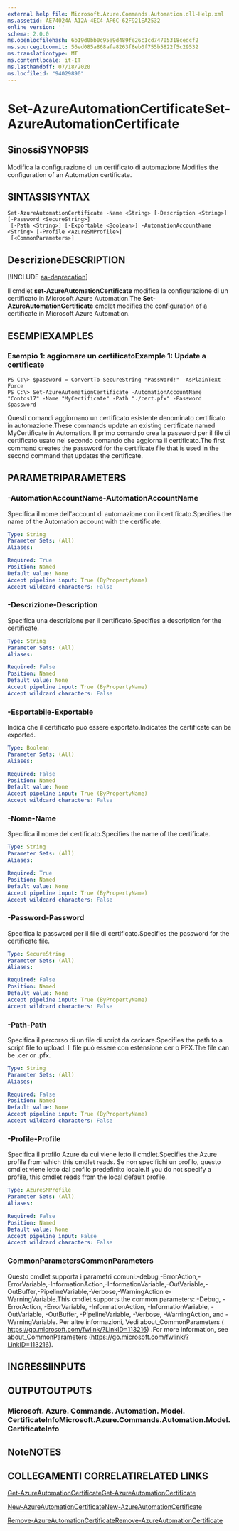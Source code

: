 ```yaml
---
external help file: Microsoft.Azure.Commands.Automation.dll-Help.xml
ms.assetid: AE74024A-A12A-4EC4-AF6C-62F921EA2532
online version: ''
schema: 2.0.0
ms.openlocfilehash: 6b19d0bb0c95e9d489fe26c1cd74705318cedcf2
ms.sourcegitcommit: 56ed085a868afa8263f8eb0f755b5822f5c29532
ms.translationtype: MT
ms.contentlocale: it-IT
ms.lasthandoff: 07/18/2020
ms.locfileid: "94029890"
---
```

# <span data-ttu-id="01692-101">Set-AzureAutomationCertificate</span><span class="sxs-lookup"><span data-stu-id="01692-101">Set-AzureAutomationCertificate</span></span>

## <span data-ttu-id="01692-102">Sinossi</span><span class="sxs-lookup"><span data-stu-id="01692-102">SYNOPSIS</span></span>

<span data-ttu-id="01692-103">Modifica la configurazione di un certificato di automazione.</span><span class="sxs-lookup"><span data-stu-id="01692-103">Modifies the configuration of an Automation certificate.</span></span>

## <span data-ttu-id="01692-104">SINTASSI</span><span class="sxs-lookup"><span data-stu-id="01692-104">SYNTAX</span></span>

```
Set-AzureAutomationCertificate -Name <String> [-Description <String>] [-Password <SecureString>]
 [-Path <String>] [-Exportable <Boolean>] -AutomationAccountName <String> [-Profile <AzureSMProfile>]
 [<CommonParameters>]
```

## <span data-ttu-id="01692-105">Descrizione</span><span class="sxs-lookup"><span data-stu-id="01692-105">DESCRIPTION</span></span>

[!INCLUDE [aa-deprecation](../include/aa-deprecation.md)]

<span data-ttu-id="01692-106">Il cmdlet **set-AzureAutomationCertificate** modifica la configurazione di un certificato in Microsoft Azure Automation.</span><span class="sxs-lookup"><span data-stu-id="01692-106">The **Set-AzureAutomationCertificate** cmdlet modifies the configuration of a certificate in Microsoft Azure Automation.</span></span>

## <span data-ttu-id="01692-107">ESEMPI</span><span class="sxs-lookup"><span data-stu-id="01692-107">EXAMPLES</span></span>

### <span data-ttu-id="01692-108">Esempio 1: aggiornare un certificato</span><span class="sxs-lookup"><span data-stu-id="01692-108">Example 1: Update a certificate</span></span>
```
PS C:\> $password = ConvertTo-SecureString "PassWord!" -AsPlainText -Force
PS C:\> Set-AzureAutomationCertificate -AutomationAccountName "Contos17" -Name "MyCertificate" -Path "./cert.pfx" -Password $password
```

<span data-ttu-id="01692-109">Questi comandi aggiornano un certificato esistente denominato certificato in automazione.</span><span class="sxs-lookup"><span data-stu-id="01692-109">These commands update an existing certificate named MyCertificate in Automation.</span></span>
<span data-ttu-id="01692-110">Il primo comando crea la password per il file di certificato usato nel secondo comando che aggiorna il certificato.</span><span class="sxs-lookup"><span data-stu-id="01692-110">The first command creates the password for the certificate file that is used in the second command that updates the certificate.</span></span>

## <span data-ttu-id="01692-111">PARAMETRI</span><span class="sxs-lookup"><span data-stu-id="01692-111">PARAMETERS</span></span>

### <span data-ttu-id="01692-112">-AutomationAccountName</span><span class="sxs-lookup"><span data-stu-id="01692-112">-AutomationAccountName</span></span>
<span data-ttu-id="01692-113">Specifica il nome dell'account di automazione con il certificato.</span><span class="sxs-lookup"><span data-stu-id="01692-113">Specifies the name of the Automation account with the certificate.</span></span>

```yaml
Type: String
Parameter Sets: (All)
Aliases: 

Required: True
Position: Named
Default value: None
Accept pipeline input: True (ByPropertyName)
Accept wildcard characters: False
```

### <span data-ttu-id="01692-114">-Descrizione</span><span class="sxs-lookup"><span data-stu-id="01692-114">-Description</span></span>
<span data-ttu-id="01692-115">Specifica una descrizione per il certificato.</span><span class="sxs-lookup"><span data-stu-id="01692-115">Specifies a description for the certificate.</span></span>

```yaml
Type: String
Parameter Sets: (All)
Aliases: 

Required: False
Position: Named
Default value: None
Accept pipeline input: True (ByPropertyName)
Accept wildcard characters: False
```

### <span data-ttu-id="01692-116">-Esportabile</span><span class="sxs-lookup"><span data-stu-id="01692-116">-Exportable</span></span>
<span data-ttu-id="01692-117">Indica che il certificato può essere esportato.</span><span class="sxs-lookup"><span data-stu-id="01692-117">Indicates the certificate can be exported.</span></span>

```yaml
Type: Boolean
Parameter Sets: (All)
Aliases: 

Required: False
Position: Named
Default value: None
Accept pipeline input: True (ByPropertyName)
Accept wildcard characters: False
```

### <span data-ttu-id="01692-118">-Nome</span><span class="sxs-lookup"><span data-stu-id="01692-118">-Name</span></span>
<span data-ttu-id="01692-119">Specifica il nome del certificato.</span><span class="sxs-lookup"><span data-stu-id="01692-119">Specifies the name of the certificate.</span></span>

```yaml
Type: String
Parameter Sets: (All)
Aliases: 

Required: True
Position: Named
Default value: None
Accept pipeline input: True (ByPropertyName)
Accept wildcard characters: False
```

### <span data-ttu-id="01692-120">-Password</span><span class="sxs-lookup"><span data-stu-id="01692-120">-Password</span></span>
<span data-ttu-id="01692-121">Specifica la password per il file di certificato.</span><span class="sxs-lookup"><span data-stu-id="01692-121">Specifies the password for the certificate file.</span></span>

```yaml
Type: SecureString
Parameter Sets: (All)
Aliases: 

Required: False
Position: Named
Default value: None
Accept pipeline input: True (ByPropertyName)
Accept wildcard characters: False
```

### <span data-ttu-id="01692-122">-Path</span><span class="sxs-lookup"><span data-stu-id="01692-122">-Path</span></span>
<span data-ttu-id="01692-123">Specifica il percorso di un file di script da caricare.</span><span class="sxs-lookup"><span data-stu-id="01692-123">Specifies the path to a script file to upload.</span></span>
<span data-ttu-id="01692-124">Il file può essere con estensione cer o PFX.</span><span class="sxs-lookup"><span data-stu-id="01692-124">The file can be .cer or .pfx.</span></span>

```yaml
Type: String
Parameter Sets: (All)
Aliases: 

Required: False
Position: Named
Default value: None
Accept pipeline input: True (ByPropertyName)
Accept wildcard characters: False
```

### <span data-ttu-id="01692-125">-Profile</span><span class="sxs-lookup"><span data-stu-id="01692-125">-Profile</span></span>
<span data-ttu-id="01692-126">Specifica il profilo Azure da cui viene letto il cmdlet.</span><span class="sxs-lookup"><span data-stu-id="01692-126">Specifies the Azure profile from which this cmdlet reads.</span></span>
<span data-ttu-id="01692-127">Se non specifichi un profilo, questo cmdlet viene letto dal profilo predefinito locale.</span><span class="sxs-lookup"><span data-stu-id="01692-127">If you do not specify a profile, this cmdlet reads from the local default profile.</span></span>

```yaml
Type: AzureSMProfile
Parameter Sets: (All)
Aliases: 

Required: False
Position: Named
Default value: None
Accept pipeline input: False
Accept wildcard characters: False
```

### <span data-ttu-id="01692-128">CommonParameters</span><span class="sxs-lookup"><span data-stu-id="01692-128">CommonParameters</span></span>
<span data-ttu-id="01692-129">Questo cmdlet supporta i parametri comuni:-debug,-ErrorAction,-ErrorVariable,-InformationAction,-InformationVariable,-OutVariable,-OutBuffer,-PipelineVariable,-Verbose,-WarningAction e-WarningVariable.</span><span class="sxs-lookup"><span data-stu-id="01692-129">This cmdlet supports the common parameters: -Debug, -ErrorAction, -ErrorVariable, -InformationAction, -InformationVariable, -OutVariable, -OutBuffer, -PipelineVariable, -Verbose, -WarningAction, and -WarningVariable.</span></span> <span data-ttu-id="01692-130">Per altre informazioni, Vedi about_CommonParameters ( https://go.microsoft.com/fwlink/?LinkID=113216) .</span><span class="sxs-lookup"><span data-stu-id="01692-130">For more information, see about_CommonParameters (https://go.microsoft.com/fwlink/?LinkID=113216).</span></span>

## <span data-ttu-id="01692-131">INGRESSI</span><span class="sxs-lookup"><span data-stu-id="01692-131">INPUTS</span></span>

## <span data-ttu-id="01692-132">OUTPUT</span><span class="sxs-lookup"><span data-stu-id="01692-132">OUTPUTS</span></span>

### <span data-ttu-id="01692-133">Microsoft. Azure. Commands. Automation. Model. CertificateInfo</span><span class="sxs-lookup"><span data-stu-id="01692-133">Microsoft.Azure.Commands.Automation.Model.CertificateInfo</span></span>

## <span data-ttu-id="01692-134">Note</span><span class="sxs-lookup"><span data-stu-id="01692-134">NOTES</span></span>

## <span data-ttu-id="01692-135">COLLEGAMENTI CORRELATI</span><span class="sxs-lookup"><span data-stu-id="01692-135">RELATED LINKS</span></span>

[<span data-ttu-id="01692-136">Get-AzureAutomationCertificate</span><span class="sxs-lookup"><span data-stu-id="01692-136">Get-AzureAutomationCertificate</span></span>](./Get-AzureAutomationCertificate.md)

[<span data-ttu-id="01692-137">New-AzureAutomationCertificate</span><span class="sxs-lookup"><span data-stu-id="01692-137">New-AzureAutomationCertificate</span></span>](./New-AzureAutomationCertificate.md)

[<span data-ttu-id="01692-138">Remove-AzureAutomationCertificate</span><span class="sxs-lookup"><span data-stu-id="01692-138">Remove-AzureAutomationCertificate</span></span>](./Remove-AzureAutomationCertificate.md)


